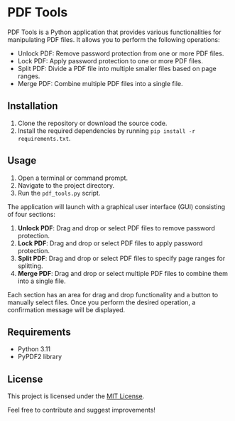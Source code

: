 # PDF Tools

PDF Tools is a Python application that provides various functionalities for manipulating PDF files. It allows you to perform the following operations:

- Unlock PDF: Remove password protection from one or more PDF files.
- Lock PDF: Apply password protection to one or more PDF files.
- Split PDF: Divide a PDF file into multiple smaller files based on page ranges.
- Merge PDF: Combine multiple PDF files into a single file.

## Installation

1. Clone the repository or download the source code.
2. Install the required dependencies by running `pip install -r requirements.txt`.

## Usage

1. Open a terminal or command prompt.
2. Navigate to the project directory.
3. Run the `pdf_tools.py` script.

The application will launch with a graphical user interface (GUI) consisting of four sections:

1. **Unlock PDF**: Drag and drop or select PDF files to remove password protection.
2. **Lock PDF**: Drag and drop or select PDF files to apply password protection.
3. **Split PDF**: Drag and drop or select PDF files to specify page ranges for splitting.
4. **Merge PDF**: Drag and drop or select multiple PDF files to combine them into a single file.

Each section has an area for drag and drop functionality and a button to manually select files. Once you perform the desired operation, a confirmation message will be displayed.

## Requirements

- Python 3.11
- PyPDF2 library

## License

This project is licensed under the [MIT License](LICENSE).

Feel free to contribute and suggest improvements!


